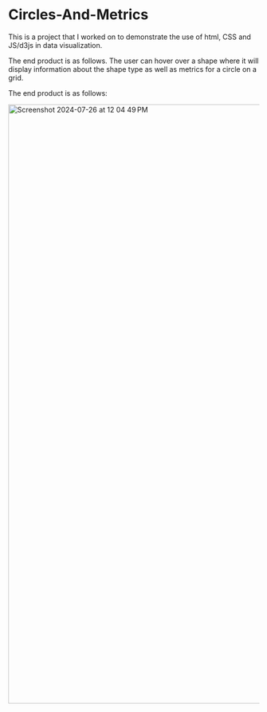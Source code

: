 # Circles-And-Metrics
This is a project that I worked on to demonstrate the use of html, CSS and JS/d3js in data visualization.

The end product is as follows. The user can hover over a shape where it will display information about the shape type as well as metrics for a circle on a grid.

The end product is as follows:

<img width="1201" alt="Screenshot 2024-07-26 at 12 04 49 PM" src="https://github.com/user-attachments/assets/1dbaff43-f702-4bb9-9bf8-0dcb7c96e249">

